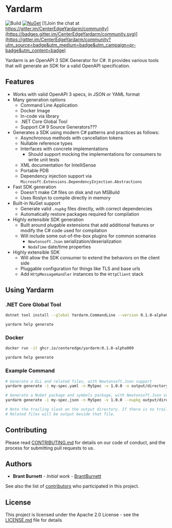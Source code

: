 # Yardarm

![Build](https://github.com/CenterEdge/Yardarm/workflows/Build/badge.svg?branch=main&event=push)
[![NuGet](https://img.shields.io/nuget/dt/Yardarm?label=NuGet&logo=NuGet)](https://www.nuget.org/packages/Yardarm)
[![Join the chat at https://gitter.im/CenterEdgeYardarm/community](https://badges.gitter.im/CenterEdgeYardarm/community.svg)](https://gitter.im/CenterEdgeYardarm/community?utm_source=badge&utm_medium=badge&utm_campaign=pr-badge&utm_content=badge)

Yardarm is an OpenAPI 3 SDK Generator for C#. It provides various tools that will generate an SDK for a valid OpenAPI specification.

## Features

- Works with valid OpenAPI 3 specs, in JSON or YAML format
- Many generation options
  - Command Line Application
  - Docker Image
  - In-code via library
  - .NET Core Global Tool
  - Support C# 9 Source Generators???
- Generates a SDK using modern C# patterns and practices as follows:
  - Asynchronous methods with cancellation tokens
  - Nullable reference types
  - Interfaces with concrete implementations
    - Should support mocking the implementations for consumers to write unit tests
  - XML documentation for IntelliSense
  - Portable PDB
  - Dependency injection support via `Microsoft.Extensions.DependencyInjection.Abstractions`
- Fast SDK generation
  - Doesn't make C# files on disk and run MSBuild
  - Uses Roslyn to compile directly in memory
- Built-in NuGet support
  - Generate valid `.nupkg` files directly, with correct dependencies
  - Automatically restore packages required for compilation
- Highly extensible SDK generation
  - Built around plugable extensions that add additional features or modify the C# code used for compilation
  - Will include some out-of-the-box plugins for common scenarios
    - `Newtonsoft.Json` serialization/deserialization
    - `NodaTime` date/time properties
- Highly extensible SDK
  - Will allow the SDK consumer to extend the behaviors on the client side
  - Pluggable configuration for things like TLS and base urls
  - Add `HttpMessageHandler` instances to the `HttpClient` stack

## Using Yardarm

### .NET Core Global Tool

```sh
dotnet tool install --global Yardarm.CommandLine --version 0.1.0-alpha009

yardarm help generate
```

### Docker

```sh
docker run -it ghcr.io/centeredge/yardarm:0.1.0-alpha009

yardarm help generate
```

### Example Command

```sh
# Generate a DLL and related files, with Newtonsoft.Json support
yardarm generate -i my-spec.yaml -n MySpec -v 1.0.0 -o output/directory/ -x Yardarm.NewtonsoftJson

# Generate a NuGet package and symbols package, with Newtonsoft.Json support
yardarm generate -i my-spec.json -n MySpec -v 1.0.0 --nupkg output/directory/ -x Yardarm.NewtonsoftJson

# Note the trailing slash on the output directory. If there is no trailing slash, it is assumed to be a DLL or nupkg file name.
# Related files will be output beside that file.
```

## Contributing

Please read [CONTRIBUTING.md](CONTRIBUTING.md) for details on our code of conduct, and the process for submitting pull requests to us.

## Authors

* **Brant Burnett** - *Initial work* - [BrantBurnett](https://github.com/brantburnett)

See also the list of [contributors](https://github.com/CenterEdge/Yardarm/graphs/contributors) who participated in this project.

## License

This project is licensed under the Apache 2.0 License - see the [LICENSE.md](LICENSE.md) file for details
